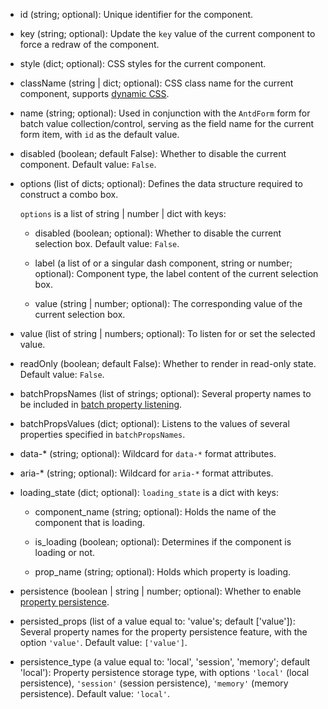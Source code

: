 - id (string; optional):
    Unique identifier for the component.

- key (string; optional):
    Update the `key` value of the current component to force a redraw of the component.

- style (dict; optional):
    CSS styles for the current component.

- className (string | dict; optional):
    CSS class name for the current component, supports [dynamic CSS](/advanced-classname).

- name (string; optional):
    Used in conjunction with the `AntdForm` form for batch value collection/control, serving as the field name for the current form item, with `id` as the default value.

- disabled (boolean; default False):
    Whether to disable the current component. Default value: `False`.

- options (list of dicts; optional):
    Defines the data structure required to construct a combo box.

    `options` is a list of string | number | dict with keys:

    - disabled (boolean; optional):
        Whether to disable the current selection box. Default value: `False`.

    - label (a list of or a singular dash component, string or number; optional):
        Component type, the label content of the current selection box.

    - value (string | number; optional):
        The corresponding value of the current selection box.

- value (list of string | numbers; optional):
    To listen for or set the selected value.

- readOnly (boolean; default False):
    Whether to render in read-only state. Default value: `False`.

- batchPropsNames (list of strings; optional):
    Several property names to be included in [batch property listening](/batch-props-values).

- batchPropsValues (dict; optional):
    Listens to the values of several properties specified in `batchPropsNames`.

- data-* (string; optional):
    Wildcard for `data-*` format attributes.

- aria-* (string; optional):
    Wildcard for `aria-*` format attributes.

- loading_state (dict; optional):
    `loading_state` is a dict with keys:

    - component_name (string; optional):
        Holds the name of the component that is loading.

    - is_loading (boolean; optional):
        Determines if the component is loading or not.

    - prop_name (string; optional):
        Holds which property is loading.

- persistence (boolean | string | number; optional):
    Whether to enable [property persistence](/prop-persistence).

- persisted_props (list of a value equal to: 'value's; default ['value']):
    Several property names for the property persistence feature, with the option `'value'`. Default value: `['value']`.

- persistence_type (a value equal to: 'local', 'session', 'memory'; default 'local'):
    Property persistence storage type, with options `'local'` (local persistence), `'session'` (session persistence), `'memory'` (memory persistence).
    Default value: `'local'`.
